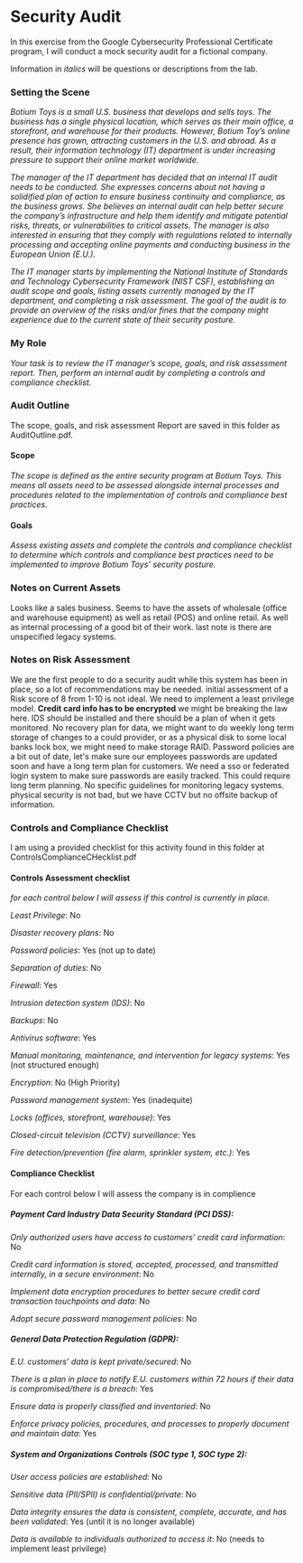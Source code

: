 # Security Audit

In this exercise from the Google Cybersecurity Professional Certificate program, I will conduct a mock security audit for a fictional company.

Information in *italics* will be questions or descriptions from the lab.

### Setting the Scene

*Botium Toys is a small U.S. business that develops and sells toys. The business has a single physical location, which serves as their main office, a storefront, and warehouse for their products. However, Botium Toy’s online presence has grown, attracting customers in the U.S. and abroad. As a result, their information technology (IT) department is under increasing pressure to support their online market worldwide.*

*The manager of the IT department has decided that an internal IT audit needs to be conducted. She expresses concerns about not having a solidified plan of action to ensure business continuity and compliance, as the business grows. She believes an internal audit can help better secure the company’s infrastructure and help them identify and mitigate potential risks, threats, or vulnerabilities to critical assets. The manager is also interested in ensuring that they comply with regulations related to internally processing and accepting online payments and conducting business in the European Union (E.U.).*

*The IT manager starts by implementing the National Institute of Standards and Technology Cybersecurity Framework (NIST CSF), establishing an audit scope and goals, listing assets currently managed by the IT department, and completing a risk assessment. The goal of the audit is to provide an overview of the risks and/or fines that the company might experience due to the current state of their security posture.*

### My Role

*Your task is to review the IT manager’s scope, goals, and risk assessment report. Then, perform an internal audit by completing a controls and compliance checklist.*

### Audit Outline

The scope, goals, and risk assessment Report are saved in this folder as AuditOutline.pdf.

#### Scope

*The scope is defined as the entire security program at Botium Toys. This means
all assets need to be assessed alongside internal processes and procedures related to
the implementation of controls and compliance best practices.*

#### Goals

*Assess existing assets and complete the controls and compliance checklist to
determine which controls and compliance best practices need to be implemented to
improve Botium Toys’ security posture.*

### Notes on Current Assets

Looks like a sales business. Seems to have the assets of wholesale (office and warehouse equipment) as well as retail (POS) and online retail. As well as internal processing of a good bit of their work. last note is there are unspecified legacy systems.

### Notes on Risk Assessment

We are the first people to do a security audit while this system has been in place, so a lot of recommendations may be needed. initial assessment of a Risk score of 8 from 1-10 is not ideal. We need to implement a least privilege model. **Credit card info has to be encrypted** we might be breaking the law here. IDS should be installed and there should be a plan of when it gets monitored. No recovery plan for data, we might want to do weekly long term storage of changes to a could provider, or as a physical disk to some local banks lock box, we might need to make storage RAID. Password policies are a bit out of date, let's make sure our employees passwords are updated soon and have a long term plan for customers. We need a sso or federated login system to make sure passwords are easily tracked. This could require long term planning. No specific guidelines for monitoring legacy systems. physical security is not bad, but we have CCTV but no offsite backup of information.



### Controls and Compliance Checklist

I am using a provided checklist for this activity found in this folder at ControlsComplianceCHecklist.pdf

#### Controls Assessment checklist

*for each control below I will assess if this control is currently in place.*

*Least Privilege*:    No

*Disaster recovery plans*: No

*Password policies*: Yes (not up to date)

*Separation of duties*: No

*Firewall*: Yes

*Intrusion detection system (IDS)*: No

*Backups*: No

*Antivirus software*: Yes

*Manual monitoring, maintenance, and intervention for legacy systems*: Yes (not structured enough)

*Encryption*: No (High Priority)

*Password management system*: Yes (inadequite)

*Locks (offices, storefront, warehouse)*: Yes

*Closed-circuit television (CCTV) surveillance*: Yes

*Fire detection/prevention (fire alarm, sprinkler system, etc.)*: Yes

#### Compliance Checklist

For each control below I will assess the company is in complience

##### Payment Card Industry Data Security Standard (PCI DSS):

*Only authorized users have access to customers’ credit card information*: No

*Credit card information is stored, accepted, processed, and transmitted internally, in a secure environment*: No

*Implement data encryption procedures to better secure credit card transaction touchpoints and data*: No

*Adopt secure password management policies*: No

##### General Data Protection Regulation (GDPR):

*E.U. customers’ data is kept private/secured*: No

*There is a plan in place to notify E.U. customers within 72 hours if their data is compromised/there is a breach*: Yes

*Ensure data is properly classified and inventoried*: No

*Enforce privacy policies, procedures, and processes to properly document and maintain data*: Yes


##### System and Organizations Controls (SOC type 1, SOC type 2):

*User access policies are established*: No

*Sensitive data (PII/SPII) is confidential/private*: No

*Data integrity ensures the data is consistent, complete, accurate, and has been validated*: Yes (until it is no longer available)

*Data is available to individuals authorized to access it*: No (needs to implement least privilege)